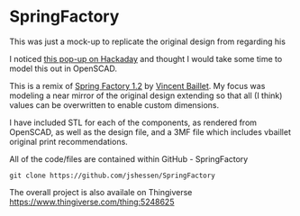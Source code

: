 # SpringFactory

This was just a mock-up to replicate the original design from   regarding his 

I noticed [this pop-up on Hackaday](https://hackaday.com/2022/01/28/3d-printed-jig-makes-custom-springs-a-snap/) and thought I would take some time to model this out in OpenSCAD.

This is a remix of [Spring Factory 1.2](https://www.thingiverse.com/thing:5171637) by [Vincent Baillet](https://www.thingiverse.com/vbaillet). My focus was modeling a near mirror of the original design extending so that all (I think) values can be overwritten to enable custom dimensions.

I have included STL for each of the components, as rendered from OpenSCAD, as well as the design file, and a 3MF file which includes vbaillet original print recommendations.

All of the code/files are contained within GitHub - SpringFactory

```shell
git clone https://github.com/jshessen/SpringFactory
```

The overall project is also availale on Thingiverse
https://www.thingiverse.com/thing:5248625
